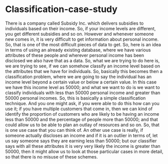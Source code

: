 # Classification-case-study
There is a company called Subsidy Inc. which delivers subsidies to individuals based on their income. So, if your income levels are different, you get different subsidies and so on. However and whenever someone new comes in, it is very difficult to get information about personal income. So, that is one of the most difficult pieces of data to get. So, here is an idea in terms of using an already  existing database, where we have various attributes of these people and wherever personal income has been disclosed we also have that as a data. So, what we are trying to do here is, we are trying to see, if we can somehow classify an income level based on the attributes that we have for individuals. So, basically this becomes then a classification problem, where we are going to say the individual has an income level beyond a certain value or below a certain value. In this case we have this income level as 50000; and what we want to do is we want to classify individuals with less than 50000 personal income and greater than 50000 personal incomes. So, this is basically a simple classification technique. And you one might ask, if you were able to do this how can you use it; if you have multiple customers that come in, then we can kind of identify the proportion of customers who are likely to be having an income less than 50000 and the percentage of people more than 50000; and that could allow us to be able to plan an outlay of resources and so on. So, that is one use case that you can think of. An other use case is really, if someone actually discloses an income and if it is an outlier in terms of, let us say someone says they are earning less than 50000; but our classifier says with all these attributes it is very very likely the income is greater than 50000, then it might allow us to look at those particular cases in more detail, so that there is no misuse of these schemes.
